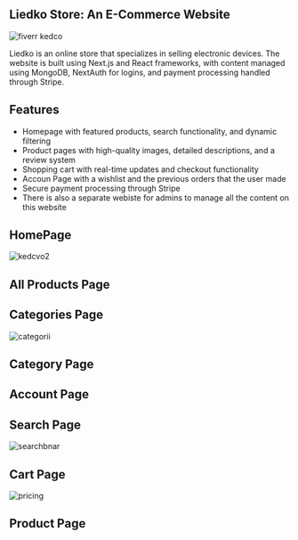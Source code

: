 ## Liedko Store: An E-Commerce Website

![fiverr kedco](https://user-images.githubusercontent.com/104018505/230379699-66862880-91fc-4d81-9835-cdd3e336d0ce.png)

Liedko is an online store that specializes in selling electronic devices. 
The website is built using Next.js and React frameworks, with content managed using MongoDB, NextAuth for logins, and payment processing handled through Stripe.

## Features
- Homepage with featured products, search functionality, and dynamic filtering
- Product pages with high-quality images, detailed descriptions, and a review system
- Shopping cart with real-time updates and checkout functionality
- Accoun Page with a wishlist and the previous orders that the user made
- Secure payment processing through Stripe
- There is also a separate webiste for admins to manage all the content on this website 

## HomePage
![kedcvo2](https://user-images.githubusercontent.com/104018505/230379705-7c91fd2c-bec6-40b2-93e5-9f5e3c12a3fc.png)

## All Products Page

## Categories Page 
![categorii](https://user-images.githubusercontent.com/104018505/230379697-44e2946f-111f-4b4f-b923-d190534bc122.png)

## Category Page

## Account Page

## Search Page
![searchbnar](https://user-images.githubusercontent.com/104018505/230379707-bcdc5d25-fd38-44f2-a34c-b8085dae5756.png)

## Cart Page
![pricing](https://user-images.githubusercontent.com/104018505/230381787-2bbbf6d5-07ff-4fb6-956f-65cfdf1b1382.png)

## Product Page
